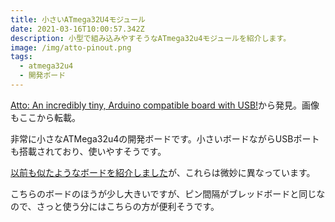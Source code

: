 ```yaml
---
title: 小さいATmega32U4モジュール
date: 2021-03-16T10:00:57.342Z
description: 小型で組み込みやすそうなATmega32u4モジュールを紹介します。
image: /img/atto-pinout.png
tags:
  - atmega32u4
  - 開発ボード
---
```

[Atto: An incredibly tiny, Arduino compatible board with USB!](https://www.kickstarter.com/projects/bnbe/atto-an-incredibly-tiny-arduino-compatible-board-with-usb)から発見。画像もここから転載。

非常に小さなATMega32u4の開発ボードです。小さいボードながらUSBポートも搭載されており、使いやすそうです。

[以前も似たようなボードを紹介しました](../../限界まで小さいatmega32u4モジュール/)が、これらは微妙に異なっています。

こちらのボードのほうが少し大きいですが、ピン間隔がブレッドボードと同じなので、さっと使う分にはこちらの方が便利そうです。
